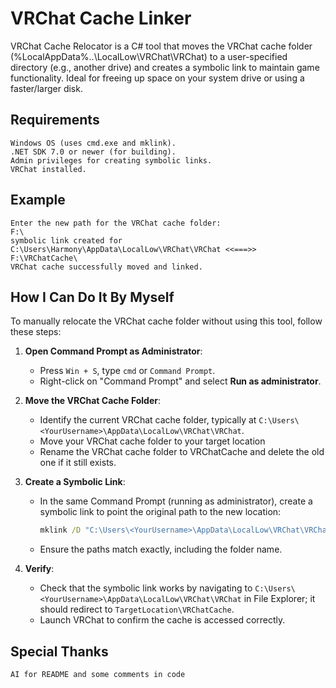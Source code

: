 # VRChat Cache Linker

VRChat Cache Relocator is a C# tool that moves the VRChat cache folder (%LocalAppData%\..\LocalLow\VRChat\VRChat) to a user-specified directory (e.g., another drive) and creates a symbolic link to maintain game functionality. Ideal for freeing up space on your system drive or using a faster/larger disk.

## Requirements
    Windows OS (uses cmd.exe and mklink).
    .NET SDK 7.0 or newer (for building).
    Admin privileges for creating symbolic links.
    VRChat installed.
    
## Example
    Enter the new path for the VRChat cache folder:
    F:\
    symbolic link created for C:\Users\Harmony\AppData\LocalLow\VRChat\VRChat <<===>> F:\VRChatCache\
    VRChat cache successfully moved and linked.

## How I Can Do It By Myself

To manually relocate the VRChat cache folder without using this tool, follow these steps:

1. **Open Command Prompt as Administrator**:
   - Press `Win + S`, type `cmd` or `Command Prompt`.
   - Right-click on "Command Prompt" and select **Run as administrator**.

2. **Move the VRChat Cache Folder**:
   - Identify the current VRChat cache folder, typically at `C:\Users\<YourUsername>\AppData\LocalLow\VRChat\VRChat`.
   - Move your VRChat cache folder to your target location
   - Rename the VRChat cache folder to VRChatCache and delete the old one if it still exists.
   

3. **Create a Symbolic Link**:
   - In the same Command Prompt (running as administrator), create a symbolic link to point the original path to the new location:
     ```cmd
     mklink /D "C:\Users\<YourUsername>\AppData\LocalLow\VRChat\VRChat" "TargetLocation\VRChatCache"
     ```
   - Ensure the paths match exactly, including the folder name.

4. **Verify**:
   - Check that the symbolic link works by navigating to `C:\Users\<YourUsername>\AppData\LocalLow\VRChat\VRChat` in File Explorer; it should redirect to `TargetLocation\VRChatCache`.
   - Launch VRChat to confirm the cache is accessed correctly.

## Special Thanks
    AI for README and some comments in code


